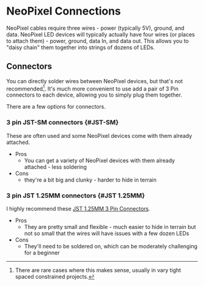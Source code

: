 # NeoPixel Connections
NeoPixel cables require three wires - power (typically 5V), ground, and data.  NeoPixel LED devices will typically actually have four wires (or places to attach them)  - power, ground, data In, and data out.  This allows you to "daisy chain" them together into strings of dozens of LEDs.


## Connectors
You can directly solder wires between NeoPixel devices, but that's not recommended[^1].  It's much more convenient to use add a pair of 3 Pin connectors to each device, allowing you to simply plug them together.

There are a few options for connectors.

### 3 pin JST-SM connectors {#JST-SM}

These are often used and some NeoPixel devices come with them already attached. 
  - Pros
    - You can get a variety of NeoPixel devices with them already attached - less soldering
  - Cons
    - they're a bit big and clunky - harder to hide in terrain


### 3 pin JST 1.25MM connectors {#JST 1.25MM}

I highly recommend these [JST 1.25MM 3 Pin Connectors](https://www.amazon.com/dp/B07DL4FNTF).  

  - Pros
    - They are pretty small and flexible - much easier to hide in terrain but not so small that the wires will have issues with a few dozen LEDs
  - Cons 
    -  They'll need to be soldered on, which can be moderately challenging for a beginner


[^1]: There are rare cases where this makes sense, usually in vary tight spaced constrained projects.